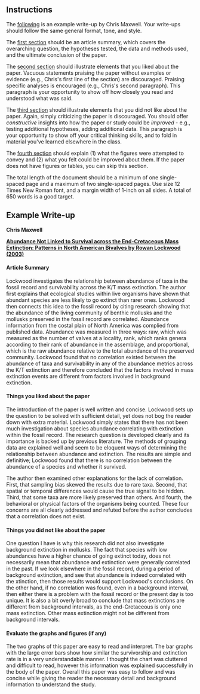 ## Instructions

The [following](#example-write-up) is an example write-up by Chris Maxwell. Your write-ups should follow the same general format, tone, and style. 

The [first section](#article-summary) should be an article summary, which covers the overarching question, the hypotheses tested, the data and methods used, and the ultimate conclusion of the paper. 

The [second section](#things-you-liked-about-the-paper) should illustrate elements that you liked about the paper. Vacuous statements praising the paper without examples or evidence (e.g., Chris's first line of the section) are discouraged. Praising specific analyses is encouraged (e.g., Chris's second paragraph). This paragraph is your opportunity to show off how closely you read and understood what was said.

The [third section](#things-you-did-not-like-about-the-paper) should illustrate elements that you did not like about the paper. Again, simply criticizing the paper is discouraged. You should offer *constructive* insights into how the paper or study could be *improved* - e.g., testing additional hypotheses, adding additional data. This paragraph is your opportunity to show off your critical thinking skills, and to fold in material you've learned elsewhere in the class.

The [fourth section](#evaluate-the-graphs-and-figures-if-any) should explain (1) what the figures were attempted to convey and (2) what you felt could be improved about them. If the paper does not have figures or tables, you can skip this section.

The total length of the document should be a minimum of one single-spaced page and a maximum of two single-spaced pages. Use size 12 Times New Roman font, and a margin width of 1-inch on all sides. A total of 650 words is a good target.

## Example Write-up

**Chris Maxwell**

**[Abundance Not Linked to Survival across the End-Cretaceous Mass Extinction: Patterns in North American Bivalves
by Rowan Lockwood (2003)](https://github.com/aazaff/teachPaleobiology/blob/master/WritingExercises/Lockwood%202003.pdf)**

#### Article Summary

Lockwood investigates the relationship between abundance of taxa in the fossil record and survivability across the K/T mass extinction. The author first explains that ecological studies within live organisms have shown that abundant species are less likely to go extinct than rarer ones.  Lockwood then connects this idea to the fossil record by citing research showing that the abundance of the living community of benthic mollusks and the mollusks preserved in the fossil record are correlated.  Abundance information from the costal plain of North America was complied from published data.  Abundance was measured in three ways: raw, which was measured as the number of valves at a locality, rank, which ranks genera according to their rank of abundance in the assemblage, and proportional, which is the raw abundance relative to the total abundance of the preserved community.  Lockwood found that no correlation existed between the abundance of taxa and survivability in any of the abundance metrics across the K/T extinction and therefore concluded that the factors involved in mass extinction events are different from factors involved in background extinction.

#### Things you liked about the paper

The introduction of the paper is well written and concise.  Lockwood sets up the question to be solved with sufficient detail, yet does not bog the reader down with extra material. Lockwood simply states that there has not been much investigation about species abundance correlating with extinction within the fossil record.  The research question is developed clearly and its importance is backed up by previous literature. The methods of grouping data are explained well and seem to be eloquent ways of determining the relationship between abundance and extinction. The results are simple and definitive; Lockwood found that there is no correlation between the abundance of a species and whether it survived. 

The author then examined other explanations for the lack of correlation.  First, that sampling bias skewed the results due to rare taxa.  Second, that spatial or temporal differences would cause the true signal to be hidden.  Third, that some taxa are more likely preserved than others.  And fourth, the behavioral or physical factors of the organisms being counted.  These four concerns are all clearly addressed and refuted before the author concludes that a correlation does not exist.

#### Things you did not like about the paper

One question I have is why this research did not also investigate background extinction in mollusks.  The fact that species with low abundances have a higher chance of going extinct today, does not necessarily mean that abundance and extinction were generally correlated in the past. If we look elsewhere in the fossil record, during a period of background extinction, and see that abundance is indeed correlated with the xtinction, then those results would support Lockwood's conclusions.  On the other hand, if no correlation was found, even in a background interval, then either there is a problem with the fossil record or the present day is too unique. It is also a bit overly broad to conclude that mass extinctions are different from background intervals, as the end-Cretaceous is only one mass extinction. Other mass extinction might not be different from background intervals.

#### Evaluate the graphs and figures (if any)
The two graphs of this paper are easy to read and interpret.  The bar graphs with the large error bars show how similar the survivorship and extinction rate is in a very understandable manner.  I thought the chart was cluttered and difficult to read, however this information was explained successfully in the body of the paper.  Overall this paper was easy to follow and was concise while giving the reader the necessary detail and background information to understand the study.
